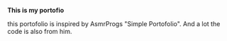 **This is my portofio**

this portofolio is inspired by AsmrProgs "Simple Portofolio". And a lot the code is also from him.
